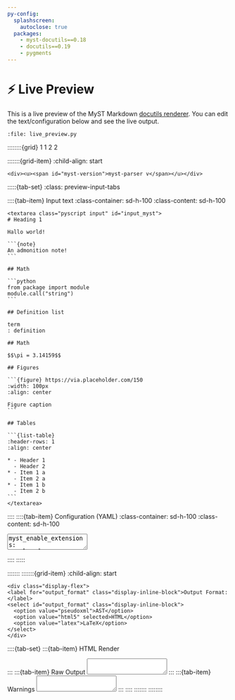 ```yaml
---
py-config:
  splashscreen:
    autoclose: true
  packages:
    - myst-docutils==0.18
    - docutils==0.19
    - pygments
---
```


# ⚡️ Live Preview

This is a live preview of the MyST Markdown [docutils renderer](docutils.md).
You can edit the text/configuration below and see the live output.

```{py-script}
:file: live_preview.py
```

::::::::{grid} 1 1 2 2

:::::::{grid-item}
:child-align: start

```{raw} html
<div><u><span id="myst-version">myst-parser v</span></u></div>
```

:::::{tab-set}
:class: preview-input-tabs

::::{tab-item} Input text
:class-container: sd-h-100
:class-content: sd-h-100

````{raw} html
<textarea class="pyscript input" id="input_myst">
# Heading 1

Hallo world!

```{note}
An admonition note!
```

## Math

```python
from package import module
module.call("string")
```

## Definition list

term
: definition

## Math

$$\pi = 3.14159$$

## Figures

```{figure} https://via.placeholder.com/150
:width: 100px
:align: center

Figure caption
```

## Tables

```{list-table}
:header-rows: 1
:align: center

* - Header 1
  - Header 2
* - Item 1 a
  - Item 2 a
* - Item 1 b
  - Item 2 b
```
</textarea>
````

::::
::::{tab-item} Configuration (YAML)
:class-container: sd-h-100
:class-content: sd-h-100

<textarea class="pyscript input" id="input_config">
myst_enable_extensions:
- colon_fence
- deflist
- dollarmath
myst_highlight_code_blocks: true
</textarea>
::::
:::::

:::::::
:::::::{grid-item}
:child-align: start

```{raw} html
<div class="display-flex">
<label for="output_format" class="display-inline-block">Output Format:</label>
<select id="output_format" class="display-inline-block">
  <option value="pseudoxml">AST</option>
  <option value="html5" selected>HTML</option>
  <option value="latex">LaTeX</option>
</select>
</div>
```

::::{tab-set}
:::{tab-item} HTML Render
<div class="pyscript" id="output_html"></div>
:::
:::{tab-item} Raw Output
<textarea class="pyscript output" id="output_raw" readonly="true"></textarea>
:::
:::{tab-item} Warnings
<textarea class="pyscript output" id="output_warnings" readonly="true"></textarea>
:::
::::
:::::::
::::::::
